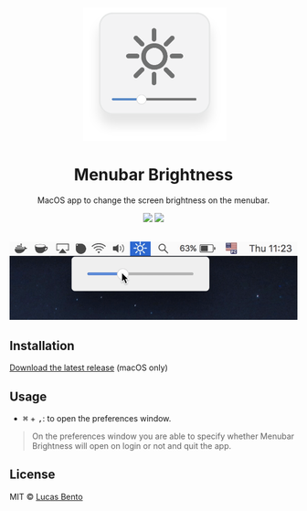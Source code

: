<p align="center">
  <img alt="Menubar Brightness" title="Menubar Brightness" src="./media/logo.png" width="250" />
</p>

<h1 align="center">Menubar Brightness</h1>

<p align="center">
  MacOS app to change the screen brightness on the menubar.
</p>

<p align="center">
 <a href="https://github.com/airbnb/javascript"><img src="https://img.shields.io/badge/code%20style-airbnb-blue.svg"></a>
 <a href="https://github.com/lucasbento/menubar-brightness/issues"><img src="https://img.shields.io/badge/contributions-welcome-brightgreen.svg?style=flat"></a>
</p>


<p align="center">
  <img alt="Menubar Brightness" title="Menubar Brightness" src="./media/usage.gif" />
</p>

## Installation

[Download the latest release][latest-release] (macOS only)

## Usage

- <kbd>⌘</kbd> + <kbd>,</kbd>: to open the preferences window.
> On the preferences window you are able to specify whether Menubar Brightness will open on login or not and quit the app.

## License

MIT © [Lucas Bento][github-profile]

[latest-release]: https://github.com/lucasbento/menubar-brightness/releases/latest
[github-profile]: https://github.com/lucasbento
